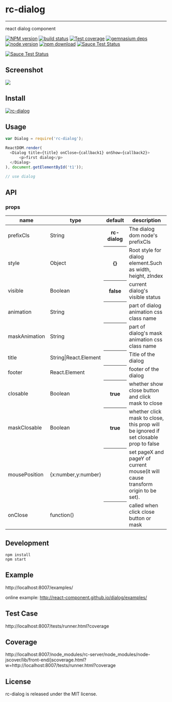 # rc-dialog
---

react dialog component

[![NPM version][npm-image]][npm-url]
[![build status][travis-image]][travis-url]
[![Test coverage][coveralls-image]][coveralls-url]
[![gemnasium deps][gemnasium-image]][gemnasium-url]
[![node version][node-image]][node-url]
[![npm download][download-image]][download-url]
[![Sauce Test Status](https://saucelabs.com/buildstatus/rc-dialog)](https://saucelabs.com/u/rc-dialog)

[![Sauce Test Status](https://saucelabs.com/browser-matrix/rc-dialog.svg)](https://saucelabs.com/u/rc-dialog)

[npm-image]: http://img.shields.io/npm/v/rc-dialog.svg?style=flat-square
[npm-url]: http://npmjs.org/package/rc-dialog
[travis-image]: https://img.shields.io/travis/react-component/dialog.svg?style=flat-square
[travis-url]: https://travis-ci.org/react-component/dialog
[coveralls-image]: https://img.shields.io/coveralls/react-component/dialog.svg?style=flat-square
[coveralls-url]: https://coveralls.io/r/react-component/dialog?branch=master
[gemnasium-image]: http://img.shields.io/gemnasium/react-component/dialog.svg?style=flat-square
[gemnasium-url]: https://gemnasium.com/react-component/dialog
[node-image]: https://img.shields.io/badge/node.js-%3E=_0.10-green.svg?style=flat-square
[node-url]: http://nodejs.org/download/
[download-image]: https://img.shields.io/npm/dm/rc-dialog.svg?style=flat-square
[download-url]: https://npmjs.org/package/rc-dialog

## Screenshot

<img src="http://gtms04.alicdn.com/tps/i4/TB1dp5lHXXXXXbmXpXXyVug.FXX-664-480.png" />

## Install

[![rc-dialog](https://nodei.co/npm/rc-dialog.png)](https://npmjs.org/package/rc-dialog)

## Usage

```js
var Dialog = require('rc-dialog');

ReactDOM.render(
  <Dialog title={title} onClose={callback1} onShow={callback2}>
      <p>first dialog</p>
  </Dialog>
), document.getElementById('t1'));

// use dialog
```

## API 

### props


<table class="table table-bordered table-striped">
    <thead>
    <tr>
        <th style="width: 100px;">name</th>
        <th style="width: 50px;">type</th>
        <th>default</th>
        <th>description</th>
    </tr>
    </thead>
    <tbody>
      <tr>
          <td>prefixCls</td>
          <td>String</td>
          <th>rc-dialog</th>
          <td>The dialog dom node's prefixCls</td>
      </tr>
      <tr>
          <td>style</td>
          <td>Object</td>
          <th>{}</th>
          <td>Root style for dialog element.Such as width, height, zIndex</td>
      </tr>      
      <tr>
          <td>visible</td>
          <td>Boolean</td>
          <th>false</th>
          <td>current dialog's visible status</td>
      </tr>
      <tr>
          <td>animation</td>
          <td>String</td>
          <th></th>
          <td>part of dialog animation css class name</td>
      </tr>
      <tr>
          <td>maskAnimation</td>
          <td>String</td>
          <th></th>
          <td>part of dialog's mask animation css class name</td>
      </tr>
      <tr>
          <td>title</td>
          <td>String|React.Element</td>
          <th></th>
          <td>Title of the dialog</td>
      </tr>
      <tr>
          <td>footer</td>
          <td>React.Element</td>
          <th></th>
          <td>footer of the dialog</td>
      </tr>
      <tr>
          <td>closable</td>
          <td>Boolean</td>
          <th>true</th>
          <td>whether show close button and click mask to close</td>
      </tr>
      <tr>
          <td>maskClosable</td>
          <td>Boolean</td>
          <th>true</th>
          <td>whether click mask to close, this prop will be ignored if set closable prop to false</td>
      </tr>
      <tr>
          <td>mousePosition</td>
          <td>{x:number,y:number}</td>
          <th></th>
          <td>set pageX and pageY of current mouse(it will cause transform origin to be set).</td>
      </tr>
      <tr>
          <td>onClose</td>
          <td>function()</td>
          <th></th>
          <td>called when click close button or mask</td>
      </tr>
    </tbody>
</table>


## Development

```
npm install
npm start
```

## Example

http://localhost:8007/examples/

online example: http://react-component.github.io/dialog/examples/

## Test Case

http://localhost:8007/tests/runner.html?coverage

## Coverage

http://localhost:8007/node_modules/rc-server/node_modules/node-jscover/lib/front-end/jscoverage.html?w=http://localhost:8007/tests/runner.html?coverage

## License

rc-dialog is released under the MIT license.
